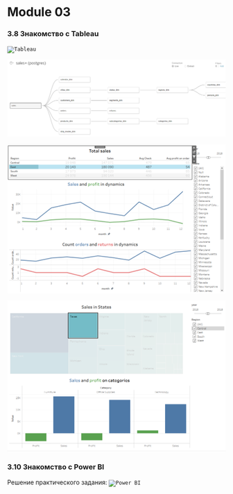 # Module 03
### 3.8 Знакомство с Tableau

<code>![Tableau](https://github.com/timurborisevich/DataLearn/blob/main/Module_03/Sales_Tableau.twb "")</code>

<code>![DataSource](https://github.com/timurborisevich/DataLearn/blob/main/Module_03/Tableau_DataSource.png "")</code>

<code>![Страница 1](https://github.com/timurborisevich/DataLearn/blob/main/Module_03/Tableau_Page1.png "")</code>

<code>![Страница 2](https://github.com/timurborisevich/DataLearn/blob/main/Module_03/Tableau_Page2.png "")</code>

### 3.10 Знакомство с Power BI

Решение практического задания:
<code>![Power BI](https://github.com/timurborisevich/DataLearn/blob/main/Module_03/DataLearn.pbix "")</code>
